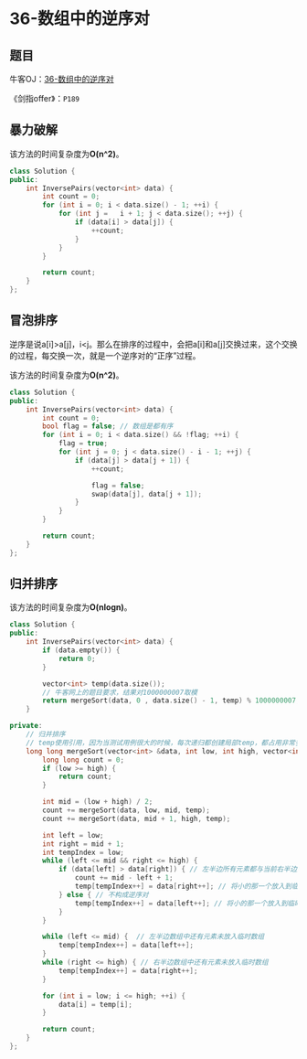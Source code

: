 # 36-数组中的逆序对

## 题目

牛客OJ：[36-数组中的逆序对](https://www.nowcoder.com/practice/96bd6684e04a44eb80e6a68efc0ec6c5?tpId=13&tqId=11188&rp=1&ru=%2Fta%2Fcoding-interviews&qru=%2Fta%2Fcoding-interviews%2Fquestion-ranking)


《剑指offer》：`P189`

## 暴力破解

该方法的时间复杂度为**O(n^2)**。

```c++
class Solution {
public:
    int InversePairs(vector<int> data) {
        int count = 0;
        for (int i = 0; i < data.size() - 1; ++i) {
            for (int j =   i + 1; j < data.size(); ++j) {
                if (data[i] > data[j]) {
                    ++count;
                }
            }
        }

        return count;
    }
};
```

## 冒泡排序

逆序是说a[i]>a[j]，i<j。那么在排序的过程中，会把a[i]和a[j]交换过来，这个交换的过程，每交换一次，就是一个逆序对的“正序”过程。

该方法的时间复杂度为**O(n^2)**。

```c++
class Solution {
public:
    int InversePairs(vector<int> data) {
        int count = 0;
        bool flag = false; // 数组是都有序
        for (int i = 0; i < data.size() && !flag; ++i) {
            flag = true;
            for (int j = 0; j < data.size() - i - 1; ++j) {
                if (data[j] > data[j + 1]) {
                    ++count;

                    flag = false;
                    swap(data[j], data[j + 1]);
                }
            }
        }

        return count;
    }
};
```

## 归并排序

该方法的时间复杂度为**O(nlogn)**。

```c++
class Solution {
public:
    int InversePairs(vector<int> data) {
        if (data.empty()) {
            return 0;
        }

        vector<int> temp(data.size());
        // 牛客网上的题目要求，结果对1000000007取模
        return mergeSort(data, 0 , data.size() - 1, temp) % 1000000007;
    }

private:
    // 归并排序
    // temp使用引用，因为当测试用例很大的时候，每次递归都创建局部temp，都占用非常多内存
    long long mergeSort(vector<int> &data, int low, int high, vector<int> &temp) {
        long long count = 0; 
        if (low >= high) {
            return count;
        }

        int mid = (low + high) / 2;
        count += mergeSort(data, low, mid, temp);
        count += mergeSort(data, mid + 1, high, temp);

        int left = low;
        int right = mid + 1;
        int tempIndex = low;
        while (left <= mid && right <= high) {
            if (data[left] > data[right]) { // 左半边所有元素都与当前右半边元素构成逆序对
                count += mid - left + 1;
                temp[tempIndex++] = data[right++]; // 将小的那一个放入到临时数组中去
            } else { // 不构成逆序对
                temp[tempIndex++] = data[left++]; // 将小的那一个放入到临时数组中去
            }
        }

        while (left <= mid) {  // 左半边数组中还有元素未放入临时数组
            temp[tempIndex++] = data[left++];
        }
        while (right <= high) { // 右半边数组中还有元素未放入临时数组
            temp[tempIndex++] = data[right++];
        }

        for (int i = low; i <= high; ++i) {
            data[i] = temp[i];
        }

        return count;
    }
};
```

